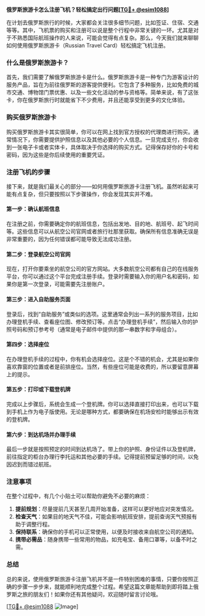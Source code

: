 **俄罗斯旅游卡怎么注册飞机？轻松搞定出行问题[[TG💪+ @esim1088](https://t.me/s/esim1088)]**

在计划去俄罗斯旅行的时候，大家都会关注很多细节问题，比如签证、住宿、交通等等。其中，飞机票的购买和注册可以说是整个行程中非常关键的一环。尤其是对于不熟悉国际航班操作的人来说，可能会觉得有点复杂。那么，今天我们就来聊聊如何使用俄罗斯旅游卡（Russian Travel Card）轻松搞定飞机注册。

### 什么是俄罗斯旅游卡？

首先，我们需要了解俄罗斯旅游卡是什么。俄罗斯旅游卡是一种专门为游客设计的服务产品，旨在为前往俄罗斯的游客提供便利。它包含了多种服务，比如免费的城市交通、博物馆门票优惠、以及一些文化活动的参与资格等。简单来说，有了这张卡，你在俄罗斯旅行时就能省下不少费用，并且还能享受到更多的文化体验。

### 购买俄罗斯旅游卡

购买俄罗斯旅游卡其实很简单，你可以在网上找到官方授权的代理商进行购买。通常情况下，你需要提供护照信息以及其他必要的个人信息。一旦完成支付，你会收到一张电子卡或者实体卡，具体取决于你选择的购买方式。记得保存好你的卡号和密码，因为这些是你后续使用的重要凭证。

### 注册飞机的步骤

接下来，就是我们最关心的部分——如何用俄罗斯旅游卡注册飞机。虽然听起来可能有点复杂，但只要按照以下步骤操作，你会发现其实并不难。

#### 第一步：确认航班信息

在注册之前，你需要确定你的航班信息，包括出发地、目的地、航班号、起飞时间等。这些信息可以从航空公司官网或者旅行社那里获取。确保所有信息准确无误是非常重要的，因为任何错误都可能导致无法成功注册。

#### 第二步：登录航空公司官网

现在，打开你要乘坐的航空公司的官方网站。大多数航空公司都有自己的在线服务平台，你可以通过这个平台完成注册手续。登录时需要输入你的用户名和密码，如果你是第一次登录，可能需要先注册账户。

#### 第三步：进入自助服务页面

登录后，找到“自助服务”或类似的选项。这里通常会列出一系列的服务项目，比如办理登机手续、查看座位图、修改预订等。点击“办理登机手续”，然后输入你的护照号码和预订参考号（通常是电子邮件中提供的那一串数字和字母组合）。

#### 第四步：选择座位

在办理登机手续的过程中，你有机会选择座位。这是个不错的机会，尤其是如果你喜欢靠窗的位置或者是前排座位。当然，有些座位可能是收费的，所以要留意屏幕上的提示。

#### 第五步：打印或下载登机牌

完成以上步骤后，系统会生成一个登机牌。你可以选择直接打印出来，也可以下载到手机上作为电子版使用。无论是哪种方式，都要确保在机场安检时能够出示有效的登机牌。

#### 第六步：到达机场并办理手续

最后一步就是按照预定的时间到达机场了。带上你的护照、身份证件以及登机牌，前往指定的柜台办理行李托运和其他必要的手续。记得提前预留足够的时间，以免因迟到而错过航班。

### 注意事项

在整个过程中，有几个小贴士可以帮助你避免不必要的麻烦：

1. **提前规划**：尽量提前几天甚至几周开始准备，这样可以更好地应对突发情况。
2. **检查天气**：如果目的地天气不佳，可能会影响航班安排，提前查询天气预报有助于调整行程。
3. **保持联系**：确保你的手机可以正常使用，以便及时接收来自航空公司的通知。
4. **携带必需品**：随身携带一些常用的物品，如充电宝、备用口罩等，以备不时之需。

### 总结

总的来说，使用俄罗斯旅游卡注册飞机并不是一件特别困难的事情，只要你按照正确的步骤一步步来，就能顺利地完成整个过程。希望这篇文章能帮助到即将踏上俄罗斯之旅的朋友们！如果你还有其他疑问，欢迎随时留言讨论哦。

[[TG💪+ @esim1088](https://t.me/s/esim1088) ![Image](https://i.postimg.cc/4NQfJmqS/Snipaste-2025-05-13-00-14-12.png)]